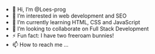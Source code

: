 - 👋 Hi, I’m @Loes-prog
- 👀 I’m interested in web development and SEO 
- 🌱 I’m currently learning HTML, CSS and JavaScript
- 💞️ I’m looking to collaborate on Full Stack Development
- ⚡ Fun fact: I have two freeroam bunnies!
- 📫 How to reach me ...

<!---
Loes-prog/Loes-prog is a ✨ special ✨ repository because its `README.md` (this file) appears on your GitHub profile.
You can click the Preview link to take a look at your changes.
--->
